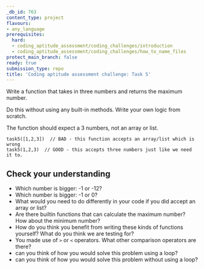 ```yaml
---
_db_id: 763
content_type: project
flavours:
- any_language
prerequisites:
  hard:
  - coding_aptitude_assessment/coding_challenges/introduction
  - coding_aptitude_assessment/coding_challenges/how_to_name_files
protect_main_branch: false
ready: true
submission_type: repo
title: 'Coding aptitude assessment challenge: Task 5'
---
```


Write a function that takes in three numbers and returns the maximum number.

Do this without using any built-in methods. Write your own logic from scratch.

The function should expect a 3 numbers, not an array or list.

```
task5([1,2,3])  // BAD - this function accepts an array/list which is wrong
task5(1,2,3)  // GOOD - this accepts three numbers just like we need it to.
```

## Check your understanding 

- Which number is bigger: -1 or -12? 
- Which number is bigger: -1 or 0?
- What would you need to do differently in your code if you did accept an array or list?
- Are there builtin functions that can calculate the maximum number? How about the minimum number? 
- How do you think you benefit from writing these kinds of functions yourself? What do you think we are testing for? 
- You made use of `>` or `<` operators. What other comparison operators are there? 
- can you think of how you would solve this problem using a loop? 
- can you think of how you would solve this problem without using a loop?